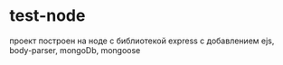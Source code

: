 # test-node
проект построен на ноде с библиотекой express с добавлением ejs, body-parser, mongoDb, mongoose
